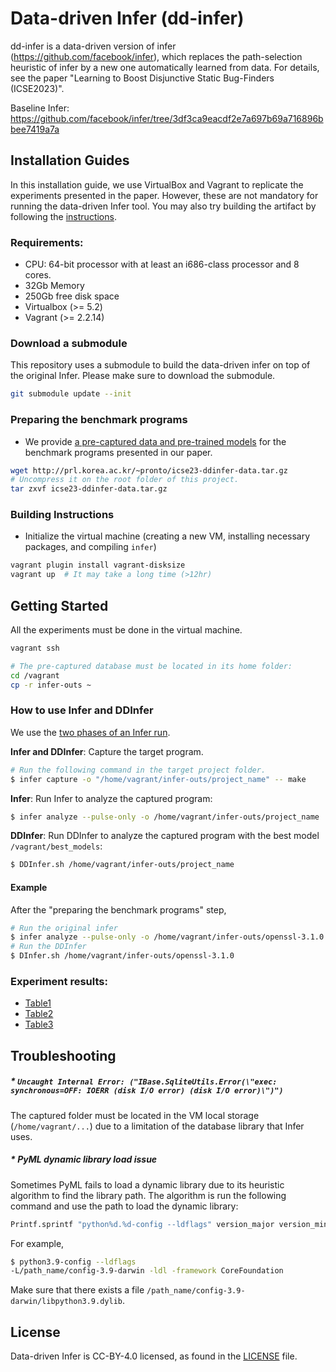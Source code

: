 # Data-driven Infer (dd-infer)

dd-infer is a data-driven version of infer (https://github.com/facebook/infer), which replaces the path-selection heuristic of infer by a new one automatically learned from data.
For details, see the paper "Learning to Boost Disjunctive Static Bug-Finders (ICSE2023)".

Baseline Infer: https://github.com/facebook/infer/tree/3df3ca9eacdf2e7a697b69a716896bbee7419a7a

## Installation Guides
In this installation guide, we use VirtualBox and Vagrant to replicate the experiments presented in the paper. However, these are not mandatory for running the data-driven Infer tool. You may also try building the artifact by following the [instructions](https://github.com/facebook/infer/blob/main/INSTALL.md).

### Requirements:
* CPU: 64-bit processor with at least an i686-class processor and 8 cores.
* 32Gb Memory
* 250Gb free disk space
* Virtualbox (>= 5.2)
* Vagrant (>= 2.2.14)

### Download a submodule
This repository uses a submodule to build the data-driven infer on top of the original Infer. Please make sure to download the submodule.
```bash
git submodule update --init
```

### Preparing the benchmark programs
* We provide [a pre-captured data and pre-trained models](http://prl.korea.ac.kr/~pronto/icse23-ddinfer-data.tar.gz) for the benchmark programs presented in our paper. 
```bash
wget http://prl.korea.ac.kr/~pronto/icse23-ddinfer-data.tar.gz
# Uncompress it on the root folder of this project.
tar zxvf icse23-ddinfer-data.tar.gz
```

### Building Instructions
* Initialize the virtual machine (creating a new VM, installing necessary packages, and compiling `infer`)
```bash
vagrant plugin install vagrant-disksize
vagrant up  # It may take a long time (>12hr)
```

## Getting Started
All the experiments must be done in the virtual machine.
```bash
vagrant ssh

# The pre-captured database must be located in its home folder:
cd /vagrant
cp -r infer-outs ~
```

### How to use Infer and DDInfer
We use the [two phases of an Infer run](https://fbinfer.com/docs/infer-workflow#the-two-phases-of-an-infer-run). 

**Infer and DDInfer**: Capture the target program.
```bash
# Run the following command in the target project folder.
$ infer capture -o "/home/vagrant/infer-outs/project_name" -- make
```

**Infer**: Run Infer to analyze the captured program:
```bash
$ infer analyze --pulse-only -o /home/vagrant/infer-outs/project_name
```

**DDInfer**: Run DDInfer to analyze the captured program with the best model `/vagrant/best_models`:
```bash
$ DDInfer.sh /home/vagrant/infer-outs/project_name
```

#### Example
After the "preparing the benchmark programs" step,
```bash
# Run the original infer
$ infer analyze --pulse-only -o /home/vagrant/infer-outs/openssl-3.1.0
# Run the DDInfer
$ DInfer.sh /home/vagrant/infer-outs/openssl-3.1.0
```

### Experiment results:
* [Table1](Table1)
* [Table2](Table2)
* [Table3](Table3)


## Troubleshooting
##### * `Uncaught Internal Error: ("IBase.SqliteUtils.Error(\"exec: synchronous=OFF: IOERR (disk I/O error) (disk I/O error)\")")`
The captured folder must be located in the VM local storage (`/home/vagrant/...`) due to a limitation of the database library that Infer uses.

##### * PyML dynamic library load issue
Sometimes PyML fails to load a dynamic library due to its heuristic algorithm to find the library path.
The algorithm is run the following command and use the path to load the dynamic library:
```bash
Printf.sprintf "python%d.%d-config --ldflags" version_major version_minor in
```

For example,
```bash
$ python3.9-config --ldflags
-L/path_name/config-3.9-darwin -ldl -framework CoreFoundation
```
Make sure that there exists a file `/path_name/config-3.9-darwin/libpython3.9.dylib`.

## License
Data-driven Infer is CC-BY-4.0 licensed, as found in the [LICENSE](LICENSE) file.
